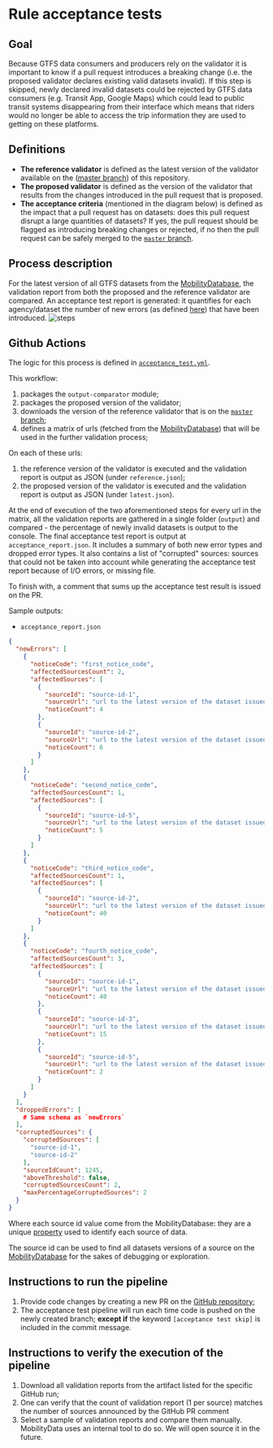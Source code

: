 # Rule acceptance tests 

## Goal

Because GTFS data consumers and producers rely on the validator it is important to know if a pull request introduces a breaking change (i.e. the proposed validator declares existing valid datasets invalid).
If this step is skipped, newly declared invalid datasets could be rejected by GTFS data consumers (e.g. Transit App, Google Maps) which could lead to public transit systems disappearing from their interface which means that riders would no longer be able to access the trip information they are used to getting on these platforms.   

## Definitions
- **The reference validator** is defined as the latest version of the validator available on the ([master branch](https://github.com/MobilityData/gtfs-validator/tree/master)) of this repository.
- **The proposed validator** is defined as the version of the validator that results from the changes introduced in the pull request that is proposed.
- **The acceptance criteria** (mentioned in the diagram below) is defined as the impact that a pull request has on datasets: does this pull request disrupt a large quantities of datasets? If yes, the pull request should be flagged as introducing breaking changes or rejected, if no then the pull request can be safely merged to the [`master` branch](https://github.com/MobilityData/gtfs-validator/tree/master).
   
## Process description

For the latest version of all GTFS datasets from the [MobilityDatabase](http://old.mobilitydatabase.org/wiki/Main_Page), the validation report from both the proposed and the reference validator are compared. An acceptance test report is generated: it quantifies for each agency/dataset the number of new errors (as defined [here](https://github.com/MobilityData/gtfs-validator/blob/master/RULES.md#definitions)) that have been introduced.
![steps](https://user-images.githubusercontent.com/35747326/139877746-fd047437-38b3-44fa-aeb8-37d925c289e8.png)

## Github Actions

The logic for this process is defined in [`acceptance_test.yml`](../.github/workflows/acceptance_test.yml).

This workflow:
1. packages the `output-comparator` module;
1. packages the proposed version of the validator;
1. downloads the version of the reference validator that is on the [`master` branch](https://github.com/MobilityData/gtfs-validator/tree/master);
1. defines a matrix of urls (fetched from the [MobilityDatabase](http://old.mobilitydatabase.org/wiki/Main_Page)) that will be used in the further validation process; 

On each of these urls:
1. the reference version of the validator is executed and the validation report is output as JSON (under `reference.json`);
1. the proposed version of the validator is executed and the validation report is output as JSON (under `latest.json`).

At the end of execution of the two aforementioned steps for every url in the matrix, all the validation
reports are gathered in a single folder (`output`) and compared - the percentage of newly invalid datasets
is output to the console.  The final acceptance test report is output at `acceptance_report.json`.
It includes a summary of both new error types and dropped error types.  It also contains a list of
"corrupted" sources: sources that could not be taken into account while generating the acceptance test 
report because of I/O errors, or missing file.  

To finish with, a comment that sums up the acceptance test result is issued on the PR.

Sample outputs:
- `acceptance_report.json`
```json
{
  "newErrors": [
    {
      "noticeCode": "first_notice_code",
      "affectedSourcesCount": 2,
      "affectedSources": [
        {
          "sourceId": "source-id-1",
          "sourceUrl": "url to the latest version of the dataset issued by source-id-1",
          "noticeCount": 4
        },
        {
          "sourceId": "source-id-2",
          "sourceUrl": "url to the latest version of the dataset issued by source-id-2",
          "noticeCount": 6
        }
      ]
    },
    {
      "noticeCode": "second_notice_code",
      "affectedSourcesCount": 1,
      "affectedSources": [
        {
          "sourceId": "source-id-5",
          "sourceUrl": "url to the latest version of the dataset issued by source-id-5",
          "noticeCount": 5
        }
      ]
    },
    {
      "noticeCode": "third_notice_code",
      "affectedSourcesCount": 1,
      "affectedSources": [
        {
          "sourceId": "source-id-2",
          "sourceUrl": "url to the latest version of the dataset issued by source-id-2",
          "noticeCount": 40
        }
      ]
    },
    {
      "noticeCode": "fourth_notice_code",
      "affectedSourcesCount": 3,
      "affectedSources": [
        {
          "sourceId": "source-id-1",
          "sourceUrl": "url to the latest version of the dataset issued by source-id-1",
          "noticeCount": 40
        },
        {
          "sourceId": "source-id-3",
          "sourceUrl": "url to the latest version of the dataset issued by source-id-3",
          "noticeCount": 15
        },
        {
          "sourceId": "source-id-5",
          "sourceUrl": "url to the latest version of the dataset issued by source-id-5",
          "noticeCount": 2
        }
      ]
    }
  ],
  "droppedErrors": [
    # Same schema as `newErrors`
  ],
  "corruptedSources": {
    "corruptedSources": [
      "source-id-1",
      "source-id-2"
    ],
    "sourceIdCount": 1245,
    "aboveThreshold": false,
    "corruptedSourcesCount": 2,
    "maxPercentageCorruptedSources": 2
  }
}
```

Where each source id value come from the MobilityDatabase: they are a unique [property](http://old.mobilitydatabase.org/wiki/Property:P33) used to identify each source of data.

The source id can be used to find all datasets versions of a source on the [MobilityDatabase](http://old.mobilitydatabase.org/wiki/Main_Page) for the sakes of debugging or exploration.

## Instructions to run the pipeline

1. Provide code changes by creating a new PR on the [GitHub repository](https://github.com/MobilityData/gtfs-validator);
2. The acceptance test pipeline will run each time code is pushed on the newly created branch; **except if** the keyword `[acceptance test skip]` is included in the commit message.

## Instructions to verify the execution of the pipeline

1. Download all validation reports from the artifact listed for the specific GitHub run;
2. One can verify that the count of validation report (1 per source) matches the number of sources announced by the GitHub PR comment
3. Select a sample of validation reports and compare them manually. MobilityData uses an internal tool to do so. We will open source it in the future.
